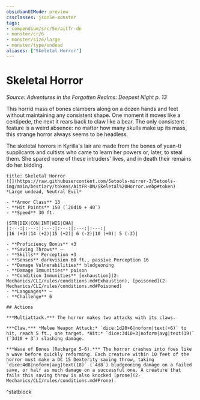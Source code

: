 ```yaml
---
obsidianUIMode: preview
cssclasses: json5e-monster
tags:
- compendium/src/5e/aitfr-dn
- monster/cr/6
- monster/size/large
- monster/type/undead
aliases: ["Skeletal Horror"]
---
```

# Skeletal Horror
*Source: Adventures in the Forgotten Realms: Deepest Night p. 13*  

This horrid mass of bones clambers along on a dozen hands and feet without maintaining any consistent shape. One moment it moves like a centipede, the next it rears back to claw like a bear. The only consistent feature is a weird absence: no matter how many skulls make up its mass, this strange horror always seems to be headless.

The skeletal horrors in Kyrilla's lair are made from the bones of yuan-ti supplicants and cultists who came to learn her powers or, later, to steal them. She spared none of these intruders' lives, and in death their remains do her bidding.

```ad-statblock
title: Skeletal Horror
![](https://raw.githubusercontent.com/5etools-mirror-3/5etools-img/main/bestiary/tokens/AitFR-DN/Skeletal%20Horror.webp#token)
*Large undead, Neutral Evil*

- **Armor Class** 13
- **Hit Points** 150 (`20d10 + 40`)
- **Speed** 30 ft.

|STR|DEX|CON|INT|WIS|CHA|
|:---:|:---:|:---:|:---:|:---:|:---:|
|16 (+3)|14 (+2)|15 (+2)| 6 (-2)|10 (+0)| 5 (-3)|

- **Proficiency Bonus** +3
- **Saving Throws** ⏤
- **Skills** Perception +3
- **Senses** darkvision 60 ft., passive Perception 16
- **Damage Vulnerabilities** bludgeoning
- **Damage Immunities** poison
- **Condition Immunities** [exhaustion](2-Mechanics/CLI/rules/conditions.md#Exhaustion), [poisoned](2-Mechanics/CLI/rules/conditions.md#Poisoned)
- **Languages** —
- **Challenge** 6

## Actions

***Multiattack.*** The horror makes two attacks with its claws.

***Claw.*** *Melee Weapon Attack:* `dice:1d20+6|noform|text(+6)` to hit, reach 5 ft., one target. *Hit:* `dice:3d10+3|noform|avg|text(19)` (`3d10 + 3`) slashing damage.

***Wave of Bones (Recharge 5-6).*** The horror crashes into foes like a wave before quickly reforming. Each creature within 10 feet of the horror must make a DC 15 Dexterity saving throw, taking `dice:4d8|noform|avg|text(18)` (`4d8`) bludgeoning damage on a failed save, or half as much damage on a successful one. A creature that fails this saving throw is also knocked [prone](2-Mechanics/CLI/rules/conditions.md#Prone).
```
^statblock